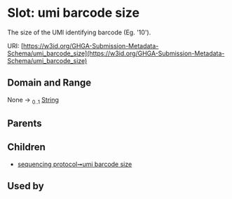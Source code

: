 
# Slot: umi barcode size


The size of the UMI identifying barcode (Eg. '10').

URI: [https://w3id.org/GHGA-Submission-Metadata-Schema/umi_barcode_size](https://w3id.org/GHGA-Submission-Metadata-Schema/umi_barcode_size)


## Domain and Range

None &#8594;  <sub>0..1</sub> [String](types/String.md)

## Parents


## Children

 *  [sequencing protocol➞umi barcode size](sequencing_protocol_umi_barcode_size.md)

## Used by

